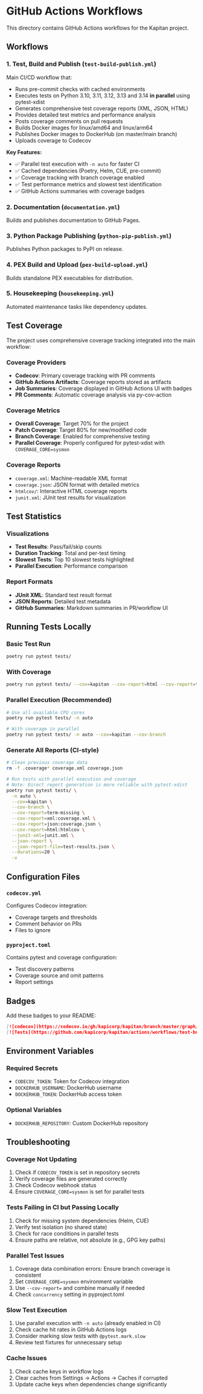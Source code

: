 # GitHub Actions Workflows

This directory contains GitHub Actions workflows for the Kapitan project.

## Workflows

### 1. Test, Build and Publish (`test-build-publish.yml`)
Main CI/CD workflow that:
- Runs pre-commit checks with cached environments
- Executes tests on Python 3.10, 3.11, 3.12, 3.13 and 3.14 **in parallel** using pytest-xdist
- Generates comprehensive test coverage reports (XML, JSON, HTML)
- Provides detailed test metrics and performance analysis
- Posts coverage comments on pull requests
- Builds Docker images for linux/amd64 and linux/arm64
- Publishes Docker images to DockerHub (on master/main branch)
- Uploads coverage to Codecov

**Key Features:**
- ✅ Parallel test execution with `-n auto` for faster CI
- ✅ Cached dependencies (Poetry, Helm, CUE, pre-commit)
- ✅ Coverage tracking with branch coverage enabled
- ✅ Test performance metrics and slowest test identification
- ✅ GitHub Actions summaries with coverage badges

### 2. Documentation (`documentation.yml`)
Builds and publishes documentation to GitHub Pages.

### 3. Python Package Publishing (`python-pip-publish.yml`)
Publishes Python packages to PyPI on release.

### 4. PEX Build and Upload (`pex-build-upload.yml`)
Builds standalone PEX executables for distribution.

### 5. Housekeeping (`housekeeping.yml`)
Automated maintenance tasks like dependency updates.

## Test Coverage

The project uses comprehensive coverage tracking integrated into the main workflow:

### Coverage Providers
- **Codecov**: Primary coverage tracking with PR comments
- **GitHub Actions Artifacts**: Coverage reports stored as artifacts
- **Job Summaries**: Coverage displayed in GitHub Actions UI with badges
- **PR Comments**: Automatic coverage analysis via py-cov-action

### Coverage Metrics
- **Overall Coverage**: Target 70% for the project
- **Patch Coverage**: Target 80% for new/modified code
- **Branch Coverage**: Enabled for comprehensive testing
- **Parallel Coverage**: Properly configured for pytest-xdist with `COVERAGE_CORE=sysmon`

### Coverage Reports
- `coverage.xml`: Machine-readable XML format
- `coverage.json`: JSON format with detailed metrics
- `htmlcov/`: Interactive HTML coverage reports
- `junit.xml`: JUnit test results for visualization

## Test Statistics

### Visualizations
- **Test Results**: Pass/fail/skip counts
- **Duration Tracking**: Total and per-test timing
- **Slowest Tests**: Top 10 slowest tests highlighted
- **Parallel Execution**: Performance comparison

### Report Formats
- **JUnit XML**: Standard test result format
- **JSON Reports**: Detailed test metadata
- **GitHub Summaries**: Markdown summaries in PR/workflow UI

## Running Tests Locally

### Basic Test Run
```bash
poetry run pytest tests/
```

### With Coverage
```bash
poetry run pytest tests/ --cov=kapitan --cov-report=html --cov-report=term
```

### Parallel Execution (Recommended)
```bash
# Use all available CPU cores
poetry run pytest tests/ -n auto

# With coverage in parallel
poetry run pytest tests/ -n auto --cov=kapitan --cov-branch
```

### Generate All Reports (CI-style)
```bash
# Clean previous coverage data
rm -f .coverage* coverage.xml coverage.json

# Run tests with parallel execution and coverage
# Note: Direct report generation is more reliable with pytest-xdist
poetry run pytest tests/ \
  -n auto \
  --cov=kapitan \
  --cov-branch \
  --cov-report=term-missing \
  --cov-report=xml:coverage.xml \
  --cov-report=json:coverage.json \
  --cov-report=html:htmlcov \
  --junit-xml=junit.xml \
  --json-report \
  --json-report-file=test-results.json \
  --durations=20 \
  -v
```

## Configuration Files

### `codecov.yml`
Configures Codecov integration:
- Coverage targets and thresholds
- Comment behavior on PRs
- Files to ignore

### `pyproject.toml`
Contains pytest and coverage configuration:
- Test discovery patterns
- Coverage source and omit patterns
- Report settings

## Badges

Add these badges to your README:

```markdown
[![codecov](https://codecov.io/gh/kapicorp/kapitan/branch/master/graph/badge.svg)](https://codecov.io/gh/kapicorp/kapitan)
[![Tests](https://github.com/kapicorp/kapitan/actions/workflows/test-build-publish.yml/badge.svg)](https://github.com/kapicorp/kapitan/actions/workflows/test-build-publish.yml)
```

## Environment Variables

### Required Secrets
- `CODECOV_TOKEN`: Token for Codecov integration
- `DOCKERHUB_USERNAME`: DockerHub username
- `DOCKERHUB_TOKEN`: DockerHub access token

### Optional Variables
- `DOCKERHUB_REPOSITORY`: Custom DockerHub repository

## Troubleshooting

### Coverage Not Updating
1. Check if `CODECOV_TOKEN` is set in repository secrets
2. Verify coverage files are generated correctly
3. Check Codecov webhook status
4. Ensure `COVERAGE_CORE=sysmon` is set for parallel tests

### Tests Failing in CI but Passing Locally
1. Check for missing system dependencies (Helm, CUE)
2. Verify test isolation (no shared state)
3. Check for race conditions in parallel tests
4. Ensure paths are relative, not absolute (e.g., GPG key paths)

### Parallel Test Issues
1. Coverage data combination errors: Ensure branch coverage is consistent
2. Set `COVERAGE_CORE=sysmon` environment variable
3. Use `--cov-report=` and combine manually if needed
4. Check `concurrency` setting in pyproject.toml

### Slow Test Execution
1. Use parallel execution with `-n auto` (already enabled in CI)
2. Check cache hit rates in GitHub Actions logs
3. Consider marking slow tests with `@pytest.mark.slow`
4. Review test fixtures for unnecessary setup

### Cache Issues
1. Check cache keys in workflow logs
2. Clear caches from Settings → Actions → Caches if corrupted
3. Update cache keys when dependencies change significantly
